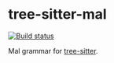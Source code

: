 tree-sitter-mal
==================


[![Build status](https://ci.appveyor.com/api/projects/status/0ug98l1sl0uoc12b/branch/master?svg=true)](https://ci.appveyor.com/project/maerson/tree-sitter-mal/branch/master)

Mal grammar for [tree-sitter][].

[tree-sitter]: https://github.com/tree-sitter/tree-sitter

